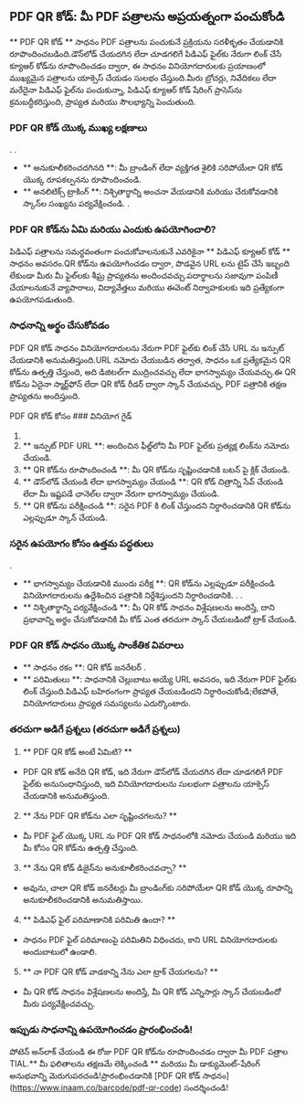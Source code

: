 ## PDF QR కోడ్: మీ PDF పత్రాలను అప్రయత్నంగా పంచుకోండి

** PDF QR కోడ్ ** సాధనం PDF పత్రాలను పంచుకునే ప్రక్రియను సరళీకృతం చేయడానికి రూపొందించబడింది.డౌన్‌లోడ్ చేయదగిన లేదా చూడగలిగే పిడిఎఫ్ ఫైల్‌కు నేరుగా లింక్ చేసే క్యూఆర్ కోడ్‌ను రూపొందించడం ద్వారా, ఈ సాధనం వినియోగదారులకు ప్రయాణంలో ముఖ్యమైన పత్రాలను యాక్సెస్ చేయడం సులభం చేస్తుంది.మీరు బ్రోచర్లు, నివేదికలు లేదా మరేదైనా పిడిఎఫ్ ఫైల్‌ను పంచుకున్నా, పిడిఎఫ్ క్యూఆర్ కోడ్ షేరింగ్ ప్రాసెస్‌ను క్రమబద్ధీకరిస్తుంది, ప్రాప్యత మరియు సౌలభ్యాన్ని పెంచుతుంది.

### PDF QR కోడ్ యొక్క ముఖ్య లక్షణాలు

.
.
- ** అనుకూలీకరించదగినది **: మీ బ్రాండింగ్ లేదా వ్యక్తిగత శైలికి సరిపోయేలా QR కోడ్ యొక్క రూపకల్పనను రూపొందించండి.
- ** అనలిటిక్స్ ట్రాకింగ్ **: నిశ్చితార్థాన్ని అంచనా వేయడానికి మరియు చేరుకోవడానికి స్కాన్‌ల సంఖ్యను పర్యవేక్షించండి.
.

### PDF QR కోడ్‌ను ఏమి మరియు ఎందుకు ఉపయోగించాలి?

పిడిఎఫ్ పత్రాలను సమర్థవంతంగా పంచుకోవాలనుకునే ఎవరికైనా ** పిడిఎఫ్ క్యూఆర్ కోడ్ ** సాధనం అవసరం.QR కోడ్‌ను ఉపయోగించడం ద్వారా, పొడవైన URL లను టైప్ చేసే ఇబ్బంది లేకుండా మీరు మీ ఫైల్‌లకు శీఘ్ర ప్రాప్యతను అందించవచ్చు.పదార్థాలను సజావుగా పంపిణీ చేయాలనుకునే వ్యాపారాలు, విద్యావేత్తలు మరియు ఈవెంట్ నిర్వాహకులకు ఇది ప్రత్యేకంగా ఉపయోగపడుతుంది.

### సాధనాన్ని అర్థం చేసుకోవడం

PDF QR కోడ్ సాధనం వినియోగదారులను నేరుగా PDF ఫైల్‌కు లింక్ చేసే URL ను ఇన్పుట్ చేయడానికి అనుమతిస్తుంది.URL నమోదు చేయబడిన తర్వాత, సాధనం ఒక ప్రత్యేకమైన QR కోడ్‌ను ఉత్పత్తి చేస్తుంది, అది డిజిటల్‌గా ముద్రించవచ్చు లేదా భాగస్వామ్యం చేయవచ్చు.ఈ QR కోడ్‌ను ఏదైనా స్మార్ట్‌ఫోన్ లేదా QR కోడ్ రీడర్ ద్వారా స్కాన్ చేయవచ్చు, PDF పత్రానికి తక్షణ ప్రాప్యతను అందిస్తుంది.

PDF QR కోడ్ కోసం ### వినియోగ గైడ్

1.
2. ** ఇన్పుట్ PDF URL **: అందించిన ఫీల్డ్‌లోని మీ PDF ఫైల్‌కు ప్రత్యక్ష లింక్‌ను నమోదు చేయండి.
3. ** QR కోడ్‌ను రూపొందించండి **: మీ QR కోడ్‌ను సృష్టించడానికి బటన్ పై క్లిక్ చేయండి.
4. ** డౌన్‌లోడ్ చేయండి లేదా భాగస్వామ్యం చేయండి **: QR కోడ్ చిత్రాన్ని సేవ్ చేయండి లేదా మీ ఇష్టపడే ఛానెల్‌ల ద్వారా నేరుగా భాగస్వామ్యం చేయండి.
5. ** QR కోడ్‌ను పరీక్షించండి **: సరైన PDF కి లింక్ చేస్తుందని నిర్ధారించడానికి QR కోడ్‌ను ఎల్లప్పుడూ స్కాన్ చేయండి.

### సరైన ఉపయోగం కోసం ఉత్తమ పద్ధతులు

.
- ** భాగస్వామ్యం చేయడానికి ముందు పరీక్ష **: QR కోడ్‌ను ఎల్లప్పుడూ పరీక్షించండి వినియోగదారులను ఉద్దేశించిన పత్రానికి నిర్దేశిస్తుందని నిర్ధారించడానికి.
.
.
- ** నిశ్చితార్థాన్ని పర్యవేక్షించండి **: మీ QR కోడ్ సాధనం విశ్లేషణలను అందిస్తే, దాని ప్రభావాన్ని అర్థం చేసుకోవడానికి మీ కోడ్ ఎంత తరచుగా స్కాన్ చేయబడిందో ట్రాక్ చేయండి.

### PDF QR కోడ్ సాధనం యొక్క సాంకేతిక వివరాలు

- ** సాధనం రకం **: QR కోడ్ జనరేటర్
.
- ** పరిమితులు **: సాధనానికి చెల్లుబాటు అయ్యే URL అవసరం, ఇది నేరుగా PDF ఫైల్‌కు లింక్ చేస్తుంది.పిడిఎఫ్ బహిరంగంగా ప్రాప్యత చేయబడిందని నిర్ధారించుకోండి;లేకపోతే, వినియోగదారులు ప్రాప్యత సమస్యలను ఎదుర్కొంటారు.

### తరచుగా అడిగే ప్రశ్నలు (తరచుగా అడిగే ప్రశ్నలు)

1. ** PDF QR కోడ్ అంటే ఏమిటి? **
- PDF QR కోడ్ అనేది QR కోడ్, ఇది నేరుగా డౌన్‌లోడ్ చేయదగిన లేదా చూడగలిగే PDF ఫైల్‌కు అనుసంధానిస్తుంది, ఇది వినియోగదారులను సులభంగా పత్రాలను యాక్సెస్ చేయడానికి అనుమతిస్తుంది.

2. ** నేను PDF QR కోడ్‌ను ఎలా సృష్టించగలను? **
- మీ PDF ఫైల్ యొక్క URL ను PDF QR కోడ్ సాధనంలోకి నమోదు చేయండి మరియు ఇది మీ కోసం QR కోడ్‌ను ఉత్పత్తి చేస్తుంది.

3. ** నేను QR కోడ్ డిజైన్‌ను అనుకూలీకరించవచ్చా? **
- అవును, చాలా QR కోడ్ జనరేటర్లు మీ బ్రాండింగ్‌కు సరిపోయేలా QR కోడ్ యొక్క రూపాన్ని అనుకూలీకరించడానికి అనుమతిస్తాయి.

4. ** పిడిఎఫ్ ఫైల్ పరిమాణానికి పరిమితి ఉందా? **
- సాధనం PDF ఫైల్ పరిమాణంపై పరిమితిని విధించదు, కాని URL వినియోగదారులకు అందుబాటులో ఉండాలి.

5. ** నా PDF QR కోడ్ వాడకాన్ని నేను ఎలా ట్రాక్ చేయగలను? **
- మీ QR కోడ్ సాధనం విశ్లేషణలను అందిస్తే, మీ QR కోడ్ ఎన్నిసార్లు స్కాన్ చేయబడిందో మీరు పర్యవేక్షించవచ్చు.

### ఇప్పుడు సాధనాన్ని ఉపయోగించడం ప్రారంభించండి!

పోటెన్ అన్‌లాక్ చేయండి ఈ రోజు PDF QR కోడ్‌ను రూపొందించడం ద్వారా మీ PDF పత్రాల TIAL.** మీ ఫలితాలను తక్షణమే లెక్కించండి ** మరియు మీ డాక్యుమెంట్-షేరింగ్ అనుభవాన్ని మెరుగుపరచండి!ప్రారంభించడానికి [PDF QR కోడ్ సాధనం] (https://www.inaam.co/barcode/pdf-qr-code) సందర్శించండి!